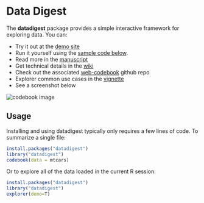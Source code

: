 # Data Digest

The **datadigest** package provides a simple interactive framework for exploring data. You can:
- Try it out at the [demo site](https://rhoinc.github.io/viz-library/examples/0009-web-codebook-demo/example.html)
- Run it yourself using the [sample code below](https://github.com/RhoInc/codebook#usage). 
- Read more in the [manuscript](https://phusewiki.org/docs/2018_US%20Connect18/DV%20STREAM/dv12%20final.pdf)
- Get technical details in the [wiki](https://github.com/RhoInc/codebook/wiki) 
- Check out the associated [web-codebook](https://github.com/RhoInc/web-codebook) github repo
- Explorer common use cases in the [vignette](https://github.com/RhoInc/codebook/blob/master/vignettes/codebook.Rmd)
- See a screenshot below

![codebook image](https://user-images.githubusercontent.com/14199771/43269882-ccc06a26-90c1-11e8-9026-a91d67a57fcf.png)

## Usage

Installing and using datadigest typically only requires a few lines of code. To summarize a single file: 

```r
install.packages("datadigest")
library("datadigest")
codebook(data = mtcars)
```

Or to explore all of the data loaded in the current R session: 

```r
install.packages("datadigest")
library("datadigest")
explorer(demo=T)
```
